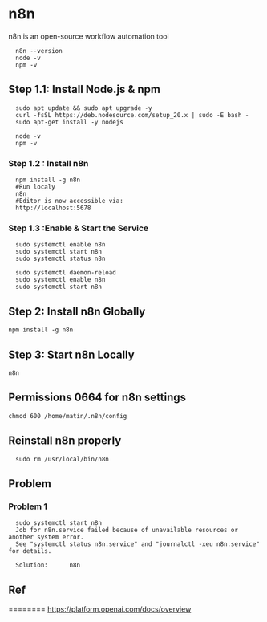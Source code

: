 # n8n
n8n is an open-source workflow automation tool

      n8n --version
      node -v
      npm -v


## Step 1.1: Install Node.js & npm

      sudo apt update && sudo apt upgrade -y
      curl -fsSL https://deb.nodesource.com/setup_20.x | sudo -E bash -
      sudo apt-get install -y nodejs

      node -v
      npm -v

### Step 1.2 : Install  n8n 

      npm install -g n8n
      #Run localy
      n8n      
      #Editor is now accessible via:
      http://localhost:5678   
      

### Step 1.3 :Enable & Start the Service
      sudo systemctl enable n8n
      sudo systemctl start n8n
      sudo systemctl status n8n

      sudo systemctl daemon-reload
      sudo systemctl enable n8n
      sudo systemctl start n8n
      
         





      
## Step 2: Install n8n Globally

    npm install -g n8n
## Step 3: Start n8n Locally

    n8n
## Permissions 0664 for n8n settings
    chmod 600 /home/matin/.n8n/config


## Reinstall n8n properly

      sudo rm /usr/local/bin/n8n


## Problem 

### Problem 1
      sudo systemctl start n8n
      Job for n8n.service failed because of unavailable resources or another system error.
      See "systemctl status n8n.service" and "journalctl -xeu n8n.service" for details.

      Solution:      n8n

      

## Ref
========
https://platform.openai.com/docs/overview
